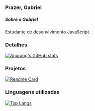 ### Prazer, Gabriel

##### Sobre o Gabriel
Estudante de desenvlvimento JavaScript.

### Detalhes
[![Anurang's GitHub stats](https://github-readme-stats.vercel.app/api?username=DevGabrielOliveira&show_icons=true&theme=dark)](https://github.com/anuranghazra/github-readme-stats)

### Projetos
[![Readme Card](https://github-readme-stats.vercel.app/api/pin/?username=DevGabrielOliveira&repo=Meu-Linktree&theme=dark)](https://github.com/anuranghazra/github-readme-stats)

### Linguagens utilizadas
[![Top Langs](https://github-readme-stats.vercel.app/api/pin/top-langs/?username=DevGabrielOliveira&layout=compact)](https://github.com/anuranghazra/github-readme-stats)
